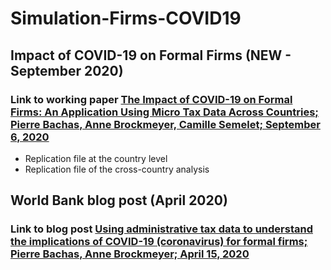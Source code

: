 # Simulation-Firms-COVID19

## Impact of COVID-19 on Formal Firms (NEW - September 2020)
### Link to working paper [The Impact of COVID-19 on Formal Firms: An Application Using Micro Tax Data Across Countries; Pierre Bachas, Anne Brockmeyer, Camille Semelet; September 6, 2020](https://ucdfc8167d7d9966b4e6ed46c180.dl.dropboxusercontent.com/cd/0/inline2/A_KcYQvg8S_P5FzbppwohLS_R6dYZ-xroP-br61Op2ZfUdiWsy2j9iBlRWOIHcHd4BHqGNqbVkW4iAsG6O31trKzElnlpgJzJctWWEPqUMQgKP20P-JLKuyzitK7LEwI9-uMZ1fv680k6bv1iIdBvoXNEDSXn9aqyCgMpPoRdOFqW1O_FXR1hFVK-bYssO6495HKD2KUMK62n8sF0ZIgf7O3Y96D3POnkSDDR3rFddFzxtnQE6G6HVMMO7SBX_D8X55iop9c3zBfZhsUSHcroCGSx1PbX-NxHektmIjkMnEAXVzEuASzLLkbVRpTXm0ry3NkdtOojdKRillhdJPYMOXfHyeppCAAgrZdlYxRKNceGg/file)
- Replication file at the country level
- Replication file of the cross-country analysis

## World Bank blog post (April 2020)

### Link to blog post [Using administrative tax data to understand the implications of COVID-19 (coronavirus) for formal firms; Pierre Bachas, Anne Brockmeyer; April 15, 2020](https://blogs.worldbank.org/developmenttalk/using-administrative-tax-data-understand-implications-covid-19-coronavirus-formal)

